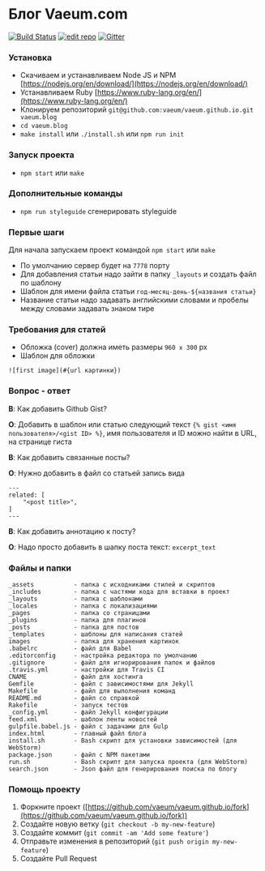 # Блог Vaeum.com

[![Build Status](https://travis-ci.org/vaeum/vaeum.github.io.svg?branch=dev)](https://travis-ci.org/vaeum/vaeum.github.io)
[![edit repo](https://img.shields.io/badge/edit-prose.io-blue.svg)](http://prose.io/#vaeum/vaeum.github.io)
[![Gitter](https://img.shields.io/gitter/room/nwjs/nw.js.svg)](https://gitter.im/vaeum/blog?utm_source=badge&utm_medium=badge&utm_campaign=pr-badge)

### Установка

- Скачиваем и устанавливаем Node JS и NPM [https://nodejs.org/en/download/](https://nodejs.org/en/download/)
- Устанавливаем Ruby [https://www.ruby-lang.org/en/](https://www.ruby-lang.org/en/)
- Клонируем репозиторий `git@github.com:vaeum/vaeum.github.io.git vaeum.blog`
- `cd vaeum.blog`
- `make install` или `./install.sh` или `npm run init`

### Запуск проекта

- `npm start` или `make`

###  Дополнительные команды

- `npm run styleguide` сгенерировать styleguide

### Первые шаги

Для начала запускаем проект командой `npm start` или `make`

- По умолчанию сервер будет на `7778` порту
- Для добавления статьи надо зайти в папку `_layouts` и создать файл по шаблону
- Шаблон для имени файла статьи `год-месяц-день-${названия статьи}`
- Название статьи надо задавать английскими словами и пробелы между словами задавать знаком тире

### Требования для статей

- Обложка (cover) должна иметь размеры `960 х 300` px
- Шаблон для обложки
```
![first image](#{url картинки})
```

### Вопрос - ответ

**В**: Как добавить Github Gist?

**О**: Добавить в шаблон или статью следующий текст `{% gist <имя пользователя>/<gist ID> %}`,
имя пользователя и ID можно найти в URL, на странице гиста

**В**: Как добавить связанные посты?

**О**: Нужно добавить в файл со статьей запись вида

```
---
related: [
    "<post title>",
]
---
```

**В**: Как добавить аннотацию к посту?

**О**: Надо просто добавить в шапку поста текст: `excerpt_text`

### Файлы и папки

```
_assets           - папка с исходниками стилей и скриптов
_includes         - папка с частями кода для вставки в проект
_layouts          - папка с шаблонами
_locales          - папка с локализациями
_pages            - папка со страницами
_plugins          - папка для плагинов
_posts            - папка для постов
_templates        - шаблоны для написания статей
images            - папка для хранения картинок
.babelrc          - файл для Babel
.editorconfig     - настройка редактора по умолчанию
.gitignore        - файл для игнорирования папок и файлов
.travis.yml       - настройки для Travis CI
CNAME             - файл для хостинга
Gemfile           - файл с зависимостями для Jekyll
Makefile          - файл для выполнения команд
README.md         - файл со справкой
Rakefile          - запуск тестов
_config.yml       - файл Jekyll конфигурации
feed.xml          - шаблон ленты новостей
gulpfile.babel.js - файл с задачами для Gulp
index.html        - главный файл блога
install.sh        - Bash скрипт для установки зависимостей (для WebStorm)
package.json      - файл с NPM пакетами
run.sh            - Bash скрипт для запуска проекта (для WebStorm)
search.json       - Json файл для генерирования поиска по блогу
```

### Помощь проекту

1. Форкните проект ([https://github.com/vaeum/vaeum.github.io/fork](https://github.com/vaeum/vaeum.github.io/fork))
2. Создайте новую ветку (`git checkout -b my-new-feature`)
3. Создайте коммит (`git commit -am 'Add some feature'`)
4. Отправьте изменения в репозиторий (`git push origin my-new-feature`)
5. Создайте Pull Request
